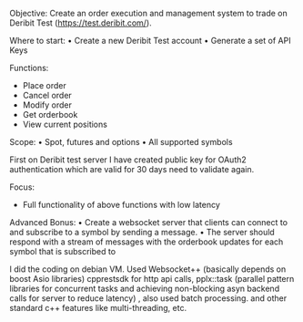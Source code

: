Objective: Create an order execution and management system to trade on
Deribit Test (https://test.deribit.com/).

Where to start:
•⁠ ⁠Create a new Deribit Test
account
•⁠ ⁠Generate a set of API Keys

Functions:
- Place order
- Cancel order
- Modify order
- Get orderbook
- View current positions

Scope:
•⁠ ⁠Spot, futures and options
•⁠ ⁠All supported symbols

First on Deribit test server I have created public key for OAuth2 authentication which are valid for 30 days need to validate again.

Focus:
- Full functionality of above functions with low latency

Advanced Bonus:
•⁠ ⁠Create a websocket server that clients can connect to and subscribe to a symbol by sending a message.
•⁠ ⁠The server should respond with a stream of messages with the orderbook updates for each symbol that is
subscribed to

I did the coding on debian VM.
Used Websocket++ (basically depends on boost Asio libraries)
cpprestsdk for http api calls, pplx::task (parallel pattern libraries for concurrent tasks and achieving non-blocking asyn backend calls for server to reduce latency) , also used batch processing. 
and other standard c++ features like multi-threading, etc.

